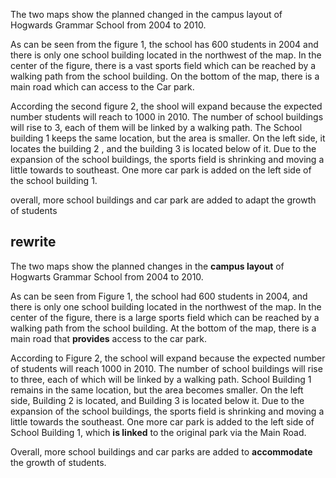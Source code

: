 The two maps show the planned changed in the campus layout of Hogwards Grammar School from 2004 to 2010.

As can be seen from the figure 1, the school has 600 students in 2004 and there is only one school building located in the northwest of the map. In the center of the figure, there is a vast sports field which can be reached by a walking path from the school building. On the bottom of the map, there is a main road which can access to the Car park.

According the second figure 2, the shool will expand because the expected number students will reach to 1000 in 2010. The number of school buildings will rise to 3, each of them will be linked by a walking path. The School building 1 keeps the same location, but the area is smaller. On the left side, it locates the building 2 , and the building 3 is located below of it. Due to the expansion of the school buildings, the sports field is shrinking and moving a little towards to southeast. One more car park is added on the left side of the school building 1.

overall, more school buildings and car park are added to adapt the growth of students

## rewrite

The two maps show the planned changes in the **campus layout** of Hogwarts Grammar School from 2004 to 2010.

As can be seen from Figure 1, the school had 600 students in 2004, and there is only one school building located in the northwest of the map. In the center of the figure, there is a large sports field which can be reached by a walking path from the school building. At the bottom of the map, there is a main road that **provides** access to the car park.

According to Figure 2, the school will expand because the expected number of students will reach 1000 in 2010. The number of school buildings will rise to three, each of which will be linked by a walking path. School Building 1 remains in the same location, but the area becomes smaller. On the left side, Building 2 is located, and Building 3 is located below it. Due to the expansion of the school buildings, the sports field is shrinking and moving a little towards the southeast. One more car park is added to the left side of School Building 1, which **is linked** to the original park via the Main Road.

Overall, more school buildings and car parks are added to **accommodate** the growth of students.
